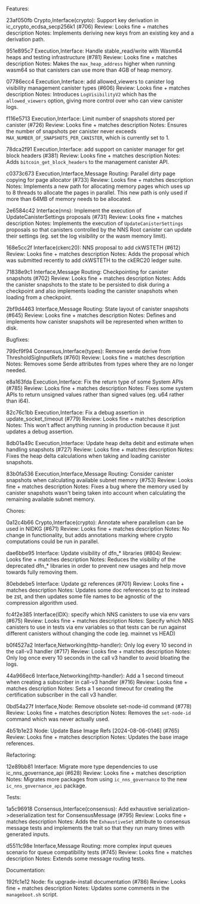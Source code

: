 Features:

23af050fb Crypto,Interface(crypto): Support key derivation in ic_crypto_ecdsa_secp256k1 (#706)
Review: Looks fine + matches description
Notes: Implements deriving new keys from an existing key and a derivation path. 

951e895c7 Execution,Interface: Handle stable_read/write with Wasm64 heaps and testing infrastructure (#781)
Review: Looks fine + matches description
Notes: Makes the `max_heap_address` higher when running wasm64 so that canisters can use more than 4GB of heap memory.

07786ecc4 Execution,Interface: add allowed_viewers to canister log visibility management canister types (#606)
Review: Looks fine + matches description
Notes: Introduces `LogVisibilityV2` which has the `allowed_viewers` option, giving more control over who can view canister logs. 

f116e5713 Execution,Interface: Limit number of snapshots stored per canister (#726)
Review: Looks fine + matches description
Notes: Ensures the number of snapshots per canister never exceeds `MAX_NUMBER_OF_SNAPSHOTS_PER_CANISTER`, which is currently set to 1.

78dca2f91 Execution,Interface: add support on canister manager for get block headers (#381)
Review: Looks fine + matches description
Notes: Adds `bitcoin_get_block_headers` to the management canister API.

c0373c673 Execution,Interface,Message Routing: Parallel dirty page copying for page allocator (#733)
Review: Looks fine + matches description
Notes: Implements a new path for allocating memory pages which uses up to 8 threads to allocate the pages in parallel. This new path is only used if more than 64MB of memory needs to be allocated.

2e6584c42 Interface(nns): Implement the execution of UpdateCanisterSettings proposals (#731)
Review: Looks fine + matches description
Notes: Implements the execution of `UpdateCanisterSettings` proposals so that canisters controlled by the NNS Root canister can update their settings (eg. set the log visibility or the wasm memory limit).

168e5cc2f Interface(ckerc20): NNS proposal to add ckWSTETH (#612)
Review: Looks fine + matches description
Notes: Adds the proposal which was submitted recently to add ckWSTETH to the ckERC20 ledger suite.

71838e9c1 Interface,Message Routing: Checkpointing for canister snapshots (#702)
Review: Looks fine + matches description
Notes: Adds the canister snapshots to the state to be persisted to disk during a checkpoint and also implements loading the canister snapshots when loading from a checkpoint.

2bf9d4463 Interface,Message Routing: State layout of canister snapshots (#645)
Review: Looks fine + matches description
Notes: Defines and implements how canister snapshots will be represented when written to disk.

Bugfixes:

799cf9f94 Consensus,Interface(types): Remove serde derive from ThresholdSigInputRefs (#760)
Review: Looks fine + matches description
Notes: Removes some Serde attributes from types where they are no longer needed.

e8a163fda Execution,Interface: Fix the return type of some System APIs (#785)
Review: Looks fine + matches description
Notes: Fixes some system APIs to return unsigned values rather than signed values (eg. u64 rather than i64).

82c76c1bb Execution,Interface: Fix a debug assertion in update_socket_timeout (#779)
Review: Looks fine + matches description
Notes: This won't affect anything running in production because it just updates a debug assertion.

8db01a49c Execution,Interface: Update heap delta debit and estimate when handling snapshots (#727)
Review: Looks fine + matches description
Notes: Fixes the heap delta calculations when taking and loading canister snapshots.

83b0fa536 Execution,Interface,Message Routing: Consider canister snapshots when calculating available subnet memory (#753)
Review: Looks fine + matches description
Notes: Fixes a bug where the memory used by canister snapshots wasn't being taken into account when calculating the remaining available subnet memory.

Chores:

0a12c4b66 Crypto,Interface(crypto): Annotate where parallelism can be used in NIDKG (#671)
Review: Looks fine + matches description
Notes: No change in functionality, but adds annotations marking where crypto computations could be run in parallel.

dae6bbe95 Interface: Update visibility of dfn_* libraries (#804)
Review: Looks fine + matches description
Notes: Reduces the visibility of the deprecated dfn_* libraries in order to prevent new usages and help move towards fully removing them.

80ebdebe5 Interface: Update gz references (#701)
Review: Looks fine + matches description
Notes: Updates some doc references to gz to instead be zst, and then updates some file names to be agnostic of the compression algorithm used. 

fc4f2e385 Interface(IDX): specify which NNS canisters to use via env vars (#675)
Review: Looks fine + matches description
Notes: Specify which NNS canisters to use in tests via env variables so that tests can be run against different canisters without changing the code (eg. mainnet vs HEAD)

b0f4527a2 Interface,Networking(http-handler): Only log every 10 second in the call-v3 handler (#717)
Review: Looks fine + matches description
Notes: Only log once every 10 seconds in the call v3 handler to avoid bloating the logs.

44a966ec6 Interface,Networking(http-handler): Add a 1 second timeout when creating a subscriber in call-v3 handler (#716)
Review: Looks fine + matches description
Notes: Sets a 1 second timeout for creating the certification subscriber in the call v3 handler.

0bd54a27f Interface,Node: Remove obsolete set-node-id command (#778)
Review: Looks fine + matches description
Notes: Removes the `set-node-id` command which was never actually used.

4b51b1e23 Node: Update Base Image Refs [2024-08-06-0146] (#765)
Review: Looks fine + matches description
Notes: Updates the base image references.

Refactoring:

12e89bb81 Interface: Migrate more type dependencies to use ic_nns_governance_api (#628)
Review: Looks fine + matches description
Notes: Migrates more packages from using `ic_nns_governance` to the new `ic_nns_governance_api` package.

Tests:

1a5c96918 Consensus,Interface(consensus): Add exhaustive serialization->deserialization test for ConsensusMessage (#795)
Review: Looks fine + matches description
Notes: Adds the `ExhaustiveSet` attribute to consensus message tests and implements the trait so that they run many times with generated inputs.

d5511c98e Interface,Message Routing: more complex input queues scenario for queue compatibility tests (#745)
Review: Looks fine + matches description
Notes: Extends some message routing tests.

Documentation:

192fc1e12 Node: fix upgrade-install documentation (#786)
Review: Looks fine + matches description
Notes: Updates some comments in the `manageboot.sh` script.
